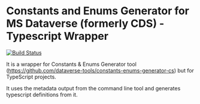 # Constants and Enums Generator for MS Dataverse (formerly CDS) - Typescript Wrapper

[![Build Status](https://github.com/dataverse-tools/constants-enums-generator-ts/actions/workflows/build.yml/badge.svg?branch=working)](https://github.com/dataverse-tools/constants-enums-generator-ts/actions/workflows/build.yml)

It is a wrapper for Constants & Enums Generator tool (https://github.com/dataverse-tools/constants-enums-generator-cs) but for TypeScript projects.

It uses the metadata output from the command line tool and generates typescript definitions from it.
